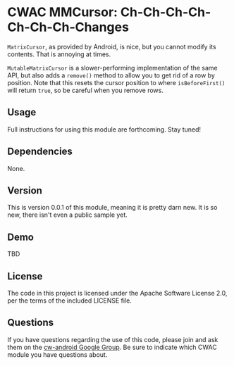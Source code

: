 CWAC MMCursor: Ch-Ch-Ch-Ch-Ch-Ch-Ch-Changes
===========================================

`MatrixCursor`, as provided by Android, is nice, but you
cannot modify its contents. That is annoying at times.

`MutableMatrixCursor` is a slower-performing implementation
of the same API, but also adds a `remove()` method to allow
you to get rid of a row by position. Note that this resets
the cursor position to where `isBeforeFirst()` will return
`true`, so be careful when you remove rows.

Usage
-----
Full instructions for using this module are forthcoming. Stay
tuned!

Dependencies
------------
None.

Version
-------
This is version 0.0.1 of this module, meaning it is pretty darn
new. It is so new, there isn't even a public sample yet.

Demo
----
TBD

License
-------
The code in this project is licensed under the Apache
Software License 2.0, per the terms of the included LICENSE
file.

Questions
---------
If you have questions regarding the use of this code, please
join and ask them on the [cw-android Google Group][gg]. Be sure to
indicate which CWAC module you have questions about.

[gg]: http://groups.google.com/group/cw-android
